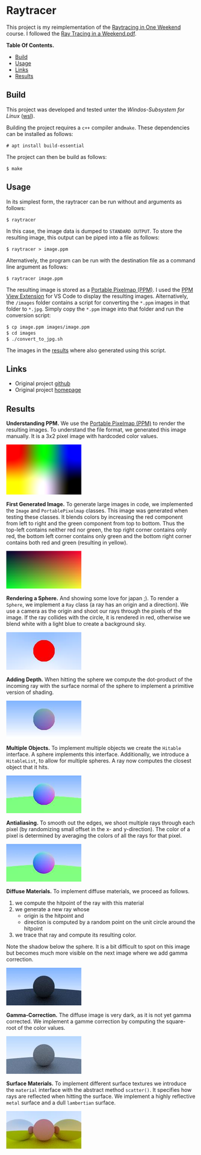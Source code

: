 # Raytracer

This project is my reimplementation of the [Raytracing in One Weekend](https://raytracing.github.io/books/RayTracingInOneWeekend.html) course. I followed the [Ray Tracing in a Weekend.pdf](./Ray%20Tracing%20in%20a%20Weekend.pdf).

**Table Of Contents.**
- [Build](#compile--run)
- [Usage](#usage)
- [Links](#links)
- [Results](#results)

## Build

This project was developed and tested unter the *Windos-Subsystem for Linux* ([wsl](https://learn.microsoft.com/en-us/windows/wsl/about)).

Building the project requires a `c++` compiler and`make`. These dependencies can be installed as follows:

```
# apt install build-essential
```

The project can then be build as follows:

```
$ make
```

## Usage

In its simplest form, the raytracer can be run without and arguments as follows:
```
$ raytracer
```
In this case, the image data is dumped to `STANDARD OUTPUT`. To store the resulting image, this output can be piped into a file as follows:
```
$ raytracer > image.ppm
```

Alternatively, the program can be run with the destination file as a command line argument as follows:
```
$ raytracer image.ppm
```

The resulting image is stored as a [Portable Pixelmap (PPM)](https://de.wikipedia.org/wiki/Portable_Anymap#Pixmap). I used the [PPM View Extension](https://marketplace.visualstudio.com/items?itemName=jtlehtinen.vscode-ppm-view) for VS Code to display the resulting images. Alternatively, the `/images` folder contains a script for converting the `*.ppm` images in that folder to `*.jpg`. Simply copy the `*.ppm` image into that folder and run the conversion script:
```
$ cp image.ppm images/image.ppm
$ cd images
$ ./convert_to_jpg.sh
```

The images in the [results](#results) where also generated using this script.

## Links

- Original project [github](https://github.com/petershirley/raytracinginoneweekend)
- Original project [homepage](https://in1weekend.blogspot.com/)

## Results

**Understanding PPM.**
We use the [Portable Pixelmap (PPM)](https://de.wikipedia.org/wiki/Portable_Anymap#Pixmap) to render the resulting images. To understand the file format, we generated this image manually. It is a 3x2 pixel image with hardcoded color values.

<!--
    This image needs to be displayed via the html <image>-tag, as we need to scale it so it is visible (it is only 3x2 pixels large).
-->
<img src="images/image_01.png" alt="iamge_01" width="200"/>

**First Generated Image.** To generate large images in code, we implemented the `Image` and `PortablePixelmap` classes. This image was generated when testing these classes. It blends colors by increasing the red component from left to right and the green component from top to bottom. Thus the top-left contains neither red nor green, the top right corner contains only red, the bottom left corner contains only green and the bottom right corner contains both red and green (resulting in yellow).

![image_02](images/image_02.jpg)

**Rendering a Sphere.** And showing some love for japan ;). To render a `Sphere`, we implement a `Ray` class (a ray has an origin and a direction). We use a camera as the origin and shoot our rays through the pixels of the image. If the ray collides with the circle, it is rendered in red, otherwise we blend white with a light blue to create a background sky.

![image_03](images/image_03.jpg)

**Adding Depth.** When hitting the sphere we compute the dot-product of the incoming ray with the surface normal of the sphere to implement a primitive version of shading.

![image_04](images/image_04.jpg)

**Multiple Objects.** To implement multiple objects we create the `Hitable` interface. A sphere implements this interface. Additionally, we introduce a `HitableList`, to allow for multiple spheres. A ray now computes the closest object that it hits.

![image_05](images/image_05.jpg)

**Antialiasing.** To smooth out the edges, we shoot multiple rays through each pixel (by randomizing small offset in the x- and y-direction). The color of a pixel is determined by averaging the colors of all the rays for that pixel.

![image_06](images/image_06.jpg)

**Diffuse Materials.** To implement diffuse materials, we proceed as follows.

1. we compute the hitpoint of the ray with this material
2. we generate a new ray whose
   - origin is the hitpoint and
   - direction is computed by a random point on the unit circle around the hitpoint
3. we trace that ray and compute its resulting color.

Note the shadow below the sphere. It is a bit difficult to spot on this image but becomes much more visible on the next image where we add gamma correction.

![image_07](images/image_07.jpg)

**Gamma-Correction.** The diffuse image is very dark, as it is not yet gamma corrected. We implement a gamme correction by computing the square-root of the color values.

![image_08](images/image_08.jpg)

**Surface Materials.** To implement different surface textures we introduce the `material` interface with the abstract method `scatter()`. It specifies how rays are reflected when hitting the surface. We implement a highly reflective `metal` surface and a dull `lambertian` surface.

![image_09](images/image_09.jpg)
